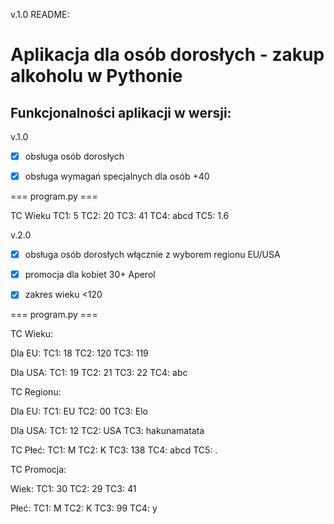 v.1.0
README:
# Aplikacja dla osób dorosłych - zakup alkoholu w Pythonie

## Funkcjonalności aplikacji w wersji:

v.1.0
- [x] obsługa osób dorosłych
- [x] obsługa wymagań specjalnych dla osób +40


=== program.py ===

TC Wieku
TC1: 5
TC2: 20
TC3: 41
TC4: abcd
TC5: 1.6

v.2.0
- [x] obsługa osób dorosłych włącznie z wyborem regionu EU/USA
- [x] promocja dla kobiet 30+ Aperol
- [x] zakres wieku <120


=== program.py ===

TC Wieku:

Dla EU:
TC1: 18
TC2: 120
TC3: 119

Dla USA:
TC1: 19
TC2: 21
TC3: 22
TC4: abc

TC Regionu:

Dla EU:
TC1: EU
TC2: 00
TC3: Elo

Dla USA:
TC1: 12
TC2: USA
TC3: hakunamatata

TC Płeć:
TC1: M
TC2: K
TC3: 138
TC4: abcd
TC5: .

TC Promocja:

Wiek:
TC1: 30
TC2: 29
TC3: 41

Płeć: 
TC1: M
TC2: K
TC3: 99
TC4: y

